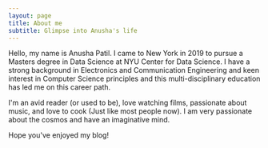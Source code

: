 ```yaml
---
layout: page
title: About me
subtitle: Glimpse into Anusha's life
---
```


Hello, my name is Anusha Patil. I came to New York in 2019 to pursue a Masters degree in Data Science at NYU Center for Data Science. 
I have a strong background in Electronics and Communication Engineering and keen interest in Computer Science principles and this multi-disciplinary education has led me on this career path.

I'm an avid reader (or used to be), love watching films, passionate about music, and love to cook (Just like most people now). I am very passionate about the cosmos and have an imaginative mind.  

Hope you've enjoyed my blog! 

